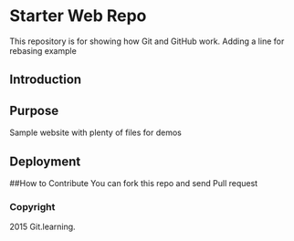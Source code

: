 # Starter Web Repo
This repository is for showing how Git and GitHub work.
Adding a line for rebasing example
## Introduction
## Purpose
Sample website with plenty of files for demos
## Deployment
##How to Contribute
You can fork this repo and send Pull request
### Copyright
2015 Git.learning.
